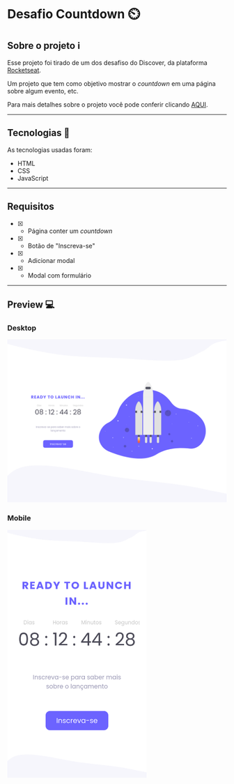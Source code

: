 # Desafio Countdown :timer_clock:

## Sobre o projeto :information_source:

Esse projeto foi tirado de um dos desafiso do Discover, da plataforma [Rocketseat](https://app.rocketseat.com.br/discover).

Um projeto que tem como objetivo mostrar o _countdown_ em uma página sobre algum evento, etc.

Para mais detalhes sobre o projeto você pode conferir clicando [AQUI](https://app.rocketseat.com.br/discover/challenges/countdown).

---

## Tecnologias :wrench:

As tecnologias usadas foram:

- HTML
- CSS
- JavaScript

---

## Requisitos

- [x] - Página conter um _countdown_
- [x] - Botão de "Inscreva-se"
- [x] - Adicionar modal
- [x] - Modal com formulário

---

## Preview :computer:

### Desktop

<img src="./readme-files/desktop-preview.png" width="720px" />

### Mobile

<img src="./readme-files/mobile-preview.png" width="320px"/>
